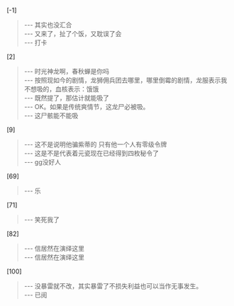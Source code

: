 
[-1] 
>--- 其实也没汇合<br>
>--- 又来了，扯了个饭，又耽误了会<br>
>--- 打卡<br>

[2] 
>--- 时光神龙啊，春秋蝉是你吗<br>
>--- 按照现如今的剧情，龙狮佣兵团去哪里，哪里倒霉的剧情，龙服表示我不想吸的，血核表示：饿饿<br>
>--- 既然提了，那估计就能吸了<br>
>--- OK。如果是传统爽情节，这龙尸必被吸。<br>
>--- 这尸骸能不能吸<br>

[9] 
>--- 这不是说明他骗紫蒂的 只有他一个人有零级令牌<br>
>--- 这是不是代表着元瓷现在已经得到四枚秘令了<br>
>--- gg没好人<br>

[69] 
>--- 乐<br>

[71] 
>--- 笑死我了<br>

[82] 
>--- 信居然在演绎这里<br>
>--- 信居然在演绎这里<br>

[100] 
>--- 没暴雷就不改，其实暴雷了不损失利益也可以当作无事发生。<br>
>--- 已阅<br>

